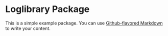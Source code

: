 # Loglibrary Package

This is a simple example package. You can use
[Github-flavored Markdown](https://guides.github.com/features/mastering-markdown/)
to write your content.